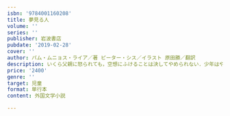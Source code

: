```yaml
---
isbn: '9784001160208'
title: 夢見る人
volume: ''
series: ''
publisher: 岩波書店
pubdate: '2019-02-28'
cover: ''
author: パム・ムニョス・ライア／著 ピーター・シス／イラスト 原田勝／翻訳
description: いくら父親に怒られても，空想にふけることは決してやめられない．少年はやがて才能豊かな詩人になる．
price: '2400'
genre: ''
target: 児童
format: 単行本
content: 外国文学小説

---
```

